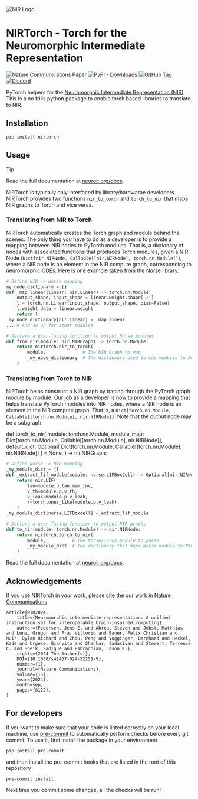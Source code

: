 <picture>
<source media="(prefers-color-scheme: dark)" srcset="https://github.com/neuromorphs/NIR/raw/main/docs/logo_dark.png">
<img alt="NIR Logo" src="https://github.com/neuromorphs/NIR/raw/main/docs/logo_light.png">
</picture>

# NIRTorch - Torch for the Neuromorphic Intermediate Representation

[![Nature Communications Paper](https://zenodo.org/badge/DOI/10.1038/s41467-024-52259-9.svg)](https://doi.org/10.1038/s41467-024-52259-9)
[![PyPI - Downloads](https://img.shields.io/pypi/dm/nirtorch?logo=pypi)](https://pypi.org/project/nirtorch/)
[![GitHub Tag](https://img.shields.io/github/v/tag/neuromorphs/nirtorch?logo=github)](https://github.com/neuromorphs/NIRTorch/releases)
[![Discord](https://img.shields.io/discord/1209533869733453844?logo=discord)](https://discord.gg/JRMRGP9h3c)


PyTorch helpers for the [Neuromorphic Intermediate Representation (NIR)](https://github.com/neuromorphs/nir).
This is a no frills python package to enable torch based libraries to translate to NIR.

## Installation
```shell
pip install nirtorch
```

## Usage

> [!TIP]
> Read the full documentation at [neuroir.org/docs](https://neuroir.org/docs/dev_pytorch.html).


NIRTorch is typically only interfaced by library/hardwarae developers.
NIRTorch provides two functions `nir_to_torch` and `torch_to_nir` that maps NIR graphs to Torch and vice versa.

### Translating from NIR to Torch
NIRTorch automatically creates the Torch graph and module behind the scenes.
The only thing you have to do as a developer is to provide a mapping between NIR nodes to PyTorch modules.
That is, a dictionary of nodes with associated functions that produces Torch modules, given a NIR Node (`Dict[nir.NIRNode, Callable[[nir.NIRNode], torch.nn.Module]]`), where a NIR node is an element in the NIR compute graph, corresponding to neuromorphic ODEs.
Here is one example taken from the [Norse](https://github.com/norse/norse) library:

```python
# Define NIR -> Norse mapping
my_node_dictionary = {}
def _map_linear(linear: nir.Linear) -> torch.nn.Module:
    output_shape, input_shape = linear.weight.shape[-2:]
    l = torch.nn.Linear(input_shape, output_shape, bias=False)
    l.weight.data = linear.weight
    return l
_my_node_dictionary[nir.Linear] = _map_linear
... # And so on for other modules

# Declare a user-facing function to output Norse modules
def from_nir(module: nir.NIRGraph) -> torch.nn.Module:
    return nirtorch.nir_to_torch(
        module,              # The NIR Graph to map
        _my_node_dictionary  # The dictionary used to map modules to Norse
    )
```

### Translating from Torch to NIR
NIRTorch helps construct a NIR graph by tracing through the PyTorch graph module by module.
Our job as a developer is now to provide a mapping that helps translate PyTorch modules into NIR nodes, where a NIR node is an element in the NIR compute graph.
That is, a `Dict[torch.nn.Module, Callable[[torch.nn.Module], nir.NIRNode]]`.
Note that the output node may be a subgraph.

def torch_to_nir(
    module: torch.nn.Module,
    module_map: Dict[torch.nn.Module, Callable[[torch.nn.Module], nir.NIRNode]],
    default_dict: Optional[
        Dict[torch.nn.Module, Callable[[torch.nn.Module], nir.NIRNode]]
    ] = None,
) -> nir.NIRGraph:

```python
# Define Norse -> NIR mapping
_my_module_dict = {}
def _extract_lif_module(module: norse.LIFBoxCell) -> Optional[nir.NIRNode]:
    return nir.LIF(
        tau=module.p.tau_mem_inv,
        v_th=module.p.v_th,
        v_leak=module.p.v_leak,
        r=torch.ones_like(module.p.v_leak),
    )
_my_module_dict[norse.LIFBoxcell] =_extract_lif_module

# Declare a user-facing function to output NIR graphs
def to_nir(module: torch.nn.Module) -> nir.NIRNode:
    return nirtorch.torch_to_nir(
        module,          # The Norse/Torch module to parse
        _my_module_dict  # The dictionary that maps Norse module to NIR
    )
```
Read the full documentation at [neuroir.org/docs](https://neuroir.org/docs/dev_pytorch.html).


## Acknowledgements
If you use NIRTorch in your work, please cite the [our work in Nature Communications](https://www.nature.com/articles/s41467-024-52259-9)

```
article{NIR2024, 
    title={Neuromorphic intermediate representation: A unified instruction set for interoperable brain-inspired computing}, 
    author={Pedersen, Jens E. and Abreu, Steven and Jobst, Matthias and Lenz, Gregor and Fra, Vittorio and Bauer, Felix Christian and Muir, Dylan Richard and Zhou, Peng and Vogginger, Bernhard and Heckel, Kade and Urgese, Gianvito and Shankar, Sadasivan and Stewart, Terrence C. and Sheik, Sadique and Eshraghian, Jason K.}, 
    rights={2024 The Author(s)},
    DOI={10.1038/s41467-024-52259-9}, 
    number={1},
    journal={Nature Communications}, 
    volume={15},
    year={2024}, 
    month=sep, 
    pages={8122},
}
```

## For developers
If you want to make sure that your code is linted correctly on your local machine, use [pre-commit](https://pre-commit.com/) to automatically perform checks before every git commit. To use it, first install the package in your environment
```
pip install pre-commit
```
and then install the pre-commit hooks that are listed in the root of this repository
```
pre-commit install
```
Next time you commit some changes, all the checks will be run!
